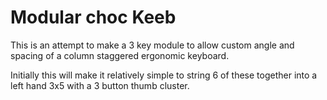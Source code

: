# Modular choc Keeb

This is an attempt to make a 3 key module to allow custom angle and spacing of a column staggered ergonomic keyboard.

Initially this will make it relatively simple to string 6 of these together into a left hand 3x5 with a 3 button thumb cluster.



